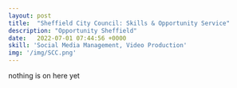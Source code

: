 ```yaml
---
layout: post
title:  "Sheffield City Council: Skills & Opportunity Service"
description: "Opportunity Sheffield"
date:   2022-07-01 07:44:56 +0000
skill: 'Social Media Management, Video Production'
img: '/img/SCC.png'
---
```



nothing is on here yet
